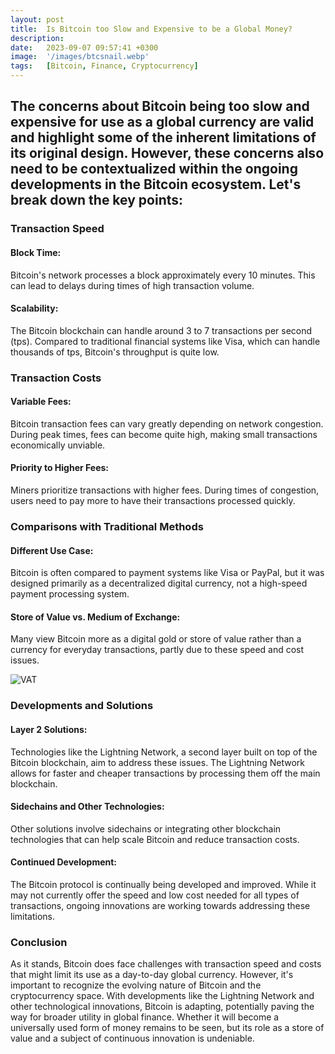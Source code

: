```yaml
---
layout: post
title:  Is Bitcoin too Slow and Expensive to be a Global Money?
description:
date:   2023-09-07 09:57:41 +0300
image:  '/images/btcsnail.webp'
tags:   [Bitcoin, Finance, Cryptocurrency]
---
```


## The concerns about Bitcoin being too slow and expensive for use as a global currency are valid and highlight some of the inherent limitations of its original design. However, these concerns also need to be contextualized within the ongoing developments in the Bitcoin ecosystem. Let's break down the key points:


### Transaction Speed

#### Block Time: 
Bitcoin's network processes a block approximately every 10 minutes. This can lead to delays during times of high transaction volume.

#### Scalability: 
The Bitcoin blockchain can handle around 3 to 7 transactions per second (tps). Compared to traditional financial systems like Visa, which can handle thousands of tps, Bitcoin's throughput is quite low.


### Transaction Costs

#### Variable Fees: 
Bitcoin transaction fees can vary greatly depending on network congestion. During peak times, fees can become quite high, making small transactions economically unviable.

#### Priority to Higher Fees: 
Miners prioritize transactions with higher fees. During times of congestion, users need to pay more to have their transactions processed quickly.


### Comparisons with Traditional Methods

#### Different Use Case: 
Bitcoin is often compared to payment systems like Visa or PayPal, but it was designed primarily as a decentralized digital currency, not a high-speed payment processing system.

#### Store of Value vs. Medium of Exchange: 
Many view Bitcoin more as a digital gold or store of value rather than a currency for everyday transactions, partly due to these speed and cost issues.



![VAT]({{site.baseurl}}/images/btcglobalmoney.jpeg)

### Developments and Solutions

#### Layer 2 Solutions: 
Technologies like the Lightning Network, a second layer built on top of the Bitcoin blockchain, aim to address these issues. The Lightning Network allows for faster and cheaper transactions by processing them off the main blockchain.

#### Sidechains and Other Technologies: 
Other solutions involve sidechains or integrating other blockchain technologies that can help scale Bitcoin and reduce transaction costs.

#### Continued Development: 
The Bitcoin protocol is continually being developed and improved. While it may not currently offer the speed and low cost needed for all types of transactions, ongoing innovations are working towards addressing these limitations.

### Conclusion 

As it stands, Bitcoin does face challenges with transaction speed and costs that might limit its use as a day-to-day global currency. However, it's important to recognize the evolving nature of Bitcoin and the cryptocurrency space. With developments like the Lightning Network and other technological innovations, Bitcoin is adapting, potentially paving the way for broader utility in global finance. Whether it will become a universally used form of money remains to be seen, but its role as a store of value and a subject of continuous innovation is undeniable.







